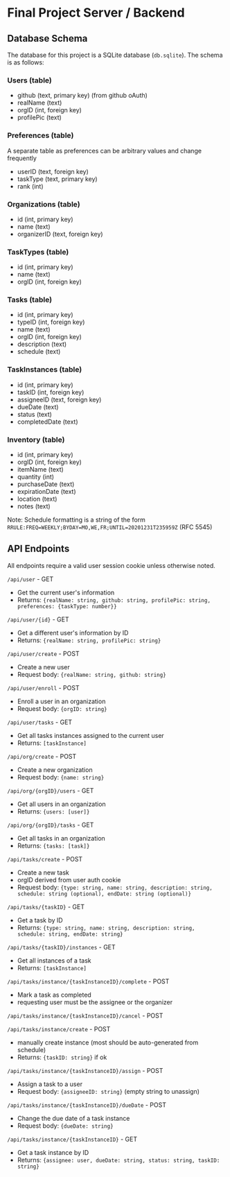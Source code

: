 # Final Project Server / Backend

## Database Schema

The database for this project is a SQLite database (`db.sqlite`). The schema is as follows: 

### Users (table)
- github (text, primary key) (from github oAuth)
- realName (text)
- orgID (int, foreign key)
- profilePic (text)

### Preferences (table)
A separate table as preferences can be arbitrary values and change frequently
- userID (text, foreign key)
- taskType (text, primary key)
- rank (int)

### Organizations (table)
- id (int, primary key)
- name (text)
- organizerID (text, foreign key)

### TaskTypes (table)
- id (int, primary key)
- name (text)
- orgID (int, foreign key)

### Tasks (table)
- id (int, primary key)
- typeID (int, foreign key)
- name (text)
- orgID (int, foreign key)
- description (text)
- schedule (text)

### TaskInstances (table)
- id (int, primary key)
- taskID (int, foreign key)
- assigneeID (text, foreign key)
- dueDate (text)
- status (text)
- completedDate (text)

### Inventory (table)
- id (int, primary key)
- orgID (int, foreign key)
- itemName (text)
- quantity (int)
- purchaseDate (text)
- expirationDate (text)
- location (text)
- notes (text)

Note: Schedule formatting is a string of the form `RRULE:FREQ=WEEKLY;BYDAY=MO,WE,FR;UNTIL=20201231T235959Z` (RFC 5545)

## API Endpoints
All endpoints require a valid user session cookie unless otherwise noted.

`/api/user` - GET
- Get the current user's information
- Returns: `{realName: string, github: string, profilePic: string, preferences: {taskType: number}}`

`/api/user/{id}` - GET
- Get a different user's information by ID
- Returns: `{realName: string, profilePic: string}`

`/api/user/create` - POST
- Create a new user
- Request body: `{realName: string, github: string}`

`/api/user/enroll` - POST
- Enroll a user in an organization
- Request body: `{orgID: string}`

`/api/user/tasks` - GET
- Get all tasks instances assigned to the current user
- Returns: `[taskInstance]`

`/api/org/create` - POST
- Create a new organization
- Request body: `{name: string}`

`/api/org/{orgID}/users` - GET
- Get all users in an organization
- Returns: `{users: [user]}`

`/api/org/{orgID}/tasks` - GET
- Get all tasks in an organization
- Returns: `{tasks: [task]}`

`/api/tasks/create` - POST
- Create a new task
- orgID derived from user auth cookie
- Request body: `{type: string, name: string, description: string, schedule: string (optional), endDate: string (optional)}`

`/api/tasks/{taskID}` - GET
- Get a task by ID
- Returns: `{type: string, name: string, description: string, schedule: string, endDate: string}`

`/api/tasks/{taskID}/instances` - GET
- Get all instances of a task
- Returns: `[taskInstance]`

`/api/tasks/instance/{taskInstanceID}/complete` - POST
- Mark a task as completed
- requesting user must be the assignee or the organizer

`/api/tasks/instance/{taskInstanceID}/cancel` - POST

`/api/tasks/instance/create` - POST
- manually create instance (most should be auto-generated from schedule)
- Returns: `{taskID: string}` if ok

`/api/tasks/instance/{taskInstanceID}/assign` - POST
- Assign a task to a user
- Request body: `{assigneeID: string}` (empty string to unassign)

`/api/tasks/instance/{taskInstanceID}/dueDate` - POST
- Change the due date of a task instance
- Request body: `{dueDate: string}`

`/api/tasks/instance/{taskInstanceID}` - GET
- Get a task instance by ID
- Returns: `{assignee: user, dueDate: string, status: string, taskID: string}`

